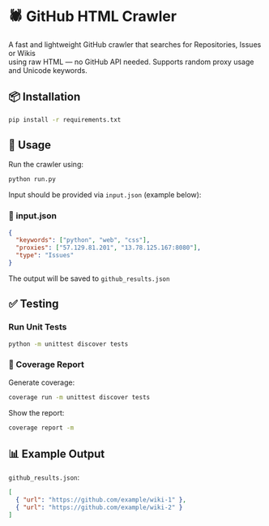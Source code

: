 # 🕷️ GitHub HTML Crawler

A fast and lightweight GitHub crawler that searches for Repositories, Issues or Wikis \
using raw HTML — no GitHub API needed. Supports random proxy usage and Unicode keywords.

## 📦 Installation

```bash
pip install -r requirements.txt
```

## 🧪 Usage

Run the crawler using:

```bash
python run.py
```

Input should be provided via `input.json` (example below):

### 📁 input.json

```json
{
  "keywords": ["python", "web", "css"],
  "proxies": ["57.129.81.201", "13.78.125.167:8080"],
  "type": "Issues"
}
```

The output will be saved to `github_results.json`

## ✅ Testing

### Run Unit Tests

```bash
python -m unittest discover tests
```

### 🧪 Coverage Report

Generate coverage:

```bash
coverage run -m unittest discover tests
```

Show the report:

```bash
coverage report -m
```

## 📊 Example Output

`github_results.json`:

```json
[
  { "url": "https://github.com/example/wiki-1" },
  { "url": "https://github.com/example/wiki-2" }
]
```
